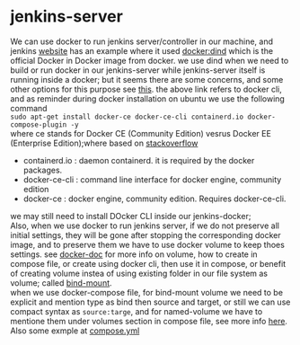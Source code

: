# jenkins-server

We can use docker to run jenkins server/controller in our machine, and jenkins
[website](https://www.jenkins.io/doc/book/installing/docker/) has an example where it used  [docker:dind](https://hub.docker.com/layers/library/docker/dind/images/sha256-5c854de0db802a7922da1a271a969bd43c3c725cb6ea24953b217f3273aa1f2e?context=explore)
which is the official Docker in Docker image from docker. we use dind when we need to build or run docker in our jenkins-server while jenkins-server itself is running inside a docker; but it seems there are some concerns, and some other options for this purpose see
[this](https://jpetazzo.github.io/2015/09/03/do-not-use-docker-in-docker-for-ci/).
the above link refers to docker cli, and as reminder during docker installation on ubuntu we use the following command
<br>
`sudo apt-get install docker-ce docker-ce-cli containerd.io docker-compose-plugin -y`
<br>
where ce stands for Docker CE (Community Edition) vesrus Docker EE (Enterprise Edition);where based on [stackoverflow](https://stackoverflow.com/questions/58741267/containerd-io-vs-docker-ce-cli-vs-docker-ce-what-are-the-differences-and-what-d)
- containerd.io : daemon containerd. it is required by the docker packages.
- docker-ce-cli : command line interface for docker engine, community edition
- docker-ce : docker engine, community edition. Requires docker-ce-cli.

we may still need to install DOcker CLI inside our jenkins-docker;<br>
Also, when we use docker to run jenkins server, if we do not preserve all initial settings, they will be gone after stopping the corresponding docker image, and to preserve them we have to use docker volume to keep thoes settings. see [docker-doc](https://docs.docker.com/storage/volumes/) for more info on volume, how to create in compose file, or create using docker cli, then use it in compose, or benefit of creating volume instea of using existing folder in our file system as volume; called [bind-mount](https://docs.docker.com/storage/bind-mounts/).<br>
when we use docker-compose file, for bind-mount volume we need to be explicit and mention type as bind then source and target, or still we can use compact syntax as `source:targe`, and for named-volume we have to mentione them under volumes section in compose file, see more info [here](https://docs.docker.com/compose/compose-file/compose-file-v3/#volumes). Also some exmple at [compose.yml](./docker-compose/compose.yml)
